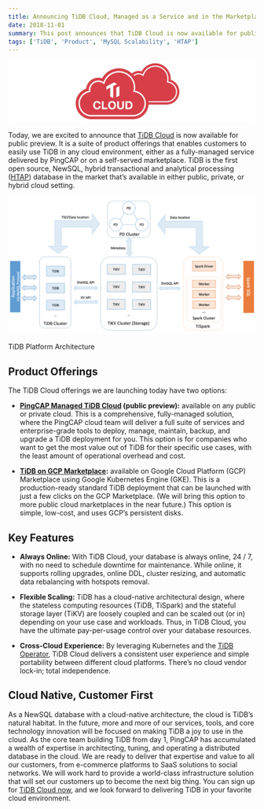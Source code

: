 ```yaml
---
title: Announcing TiDB Cloud, Managed as a Service and in the Marketplace
date: 2018-11-01
summary: This post announces that TiDB Cloud is now available for public preview.
tags: ['TiDB', 'Product', 'MySQL Scalability', 'HTAP']
---
```


![TiDB Cloud](media/tidb-cloud.png)

Today, we are excited to announce that [TiDB Cloud](https://pingcap.com/tidb-cloud/) is now available for public preview. It is a suite of product offerings that enables customers to easily use TiDB in any cloud environment, either as a fully-managed service delivered by PingCAP or on a self-served marketplace. TiDB is the first open source, NewSQL, hybrid transactional and analytical processing ([HTAP](https://en.wikipedia.org/wiki/Hybrid_transactional/analytical_processing_(HTAP))) database in the market that’s available in either public, private, or hybrid cloud setting. 

![TiDB Platform Architecture](media/tidb-platform-architecture.png)
<div class="caption-center"> TiDB Platform Architecture </div> 

## Product Offerings

The TiDB Cloud offerings we are launching today have two options:

- **[PingCAP Managed TiDB Cloud](https://pingcap.com/tidb-cloud/) (public preview):** available on any public or private cloud. This is a comprehensive, fully-managed solution, where the PingCAP cloud team will deliver a full suite of services and enterprise-grade tools to deploy, manage, maintain, backup, and upgrade a TiDB deployment for you. This option is for companies who want to get the most value out of TiDB for their specific use cases, with the least amount of operational overhead and cost.

- **[TiDB on GCP Marketplace](https://console.cloud.google.com/marketplace/details/pingcap-public/pingcap-tidb-operator):** available on Google Cloud Platform (GCP) Marketplace using Google Kubernetes Engine (GKE). This is a production-ready standard TiDB deployment that can be launched with just a few clicks on the GCP Marketplace. (We will bring this option to more public cloud marketplaces in the near future.) This option is simple, low-cost, and uses GCP’s persistent disks.

## Key Features 

- **Always Online:** With TiDB Cloud, your database is always online, 24 / 7, with no need to schedule downtime for maintenance. While online, it supports rolling upgrades, online DDL, cluster resizing, and automatic data rebalancing with hotspots removal.

- **Flexible Scaling:** TiDB has a cloud-native architectural design, where the stateless computing resources (TiDB, TiSpark) and the stateful storage layer (TiKV) are loosely coupled and can be scaled out (or in) depending on your use case and workloads. Thus, in TiDB Cloud, you have the ultimate pay-per-usage control over your database resources.

- **Cross-Cloud Experience:** By leveraging Kubernetes and the [TiDB Operator](https://github.com/pingcap/tidb-operator), TiDB Cloud delivers a consistent user experience and simple portability between different cloud platforms. There’s no cloud vendor lock-in; total independence. 

## Cloud Native, Customer First 

As a NewSQL database with a cloud-native architecture, the cloud is TiDB’s natural habitat. In the future, more and more of our services, tools, and core technology innovation will be focused on making TiDB a joy to use in the cloud. As the core team building TiDB from day 1, PingCAP has accumulated a wealth of expertise in architecting, tuning, and operating a distributed database in the cloud. We are ready to deliver that expertise and value to all our customers, from e-commerce platforms to SaaS solutions to social networks. We will work hard to provide a world-class infrastructure solution that will set our customers up to become the next big thing. You can sign up for [TiDB Cloud now](https://pingcap.com/tidb-cloud/), and we look forward to delivering TiDB in your favorite cloud environment. 

